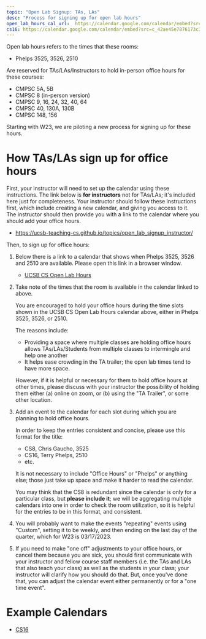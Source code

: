 ```yaml
---
topic: "Open Lab Signup: TAs, LAs"
desc: "Process for signing up for open lab hours"
open_lab_hours_cal_url:  https://calendar.google.com/calendar/embed?src=c_63b5996e60394b6a3b1710ad1332901ffe44a7ee8f577acee5f98eb956dfb5cb%40group.calendar.google.com&ctz=America%2FLos_Angeles
cs16: https://calendar.google.com/calendar/embed?src=c_42ae45e7876173c3c53b74b699c6b141ef33170f3c8ba7f1436a6b97bb9f5da5%40group.calendar.google.com&ctz=America%2FLos_Angeles
---
```


Open lab hours refers to the times that these rooms:

* Phelps 3525, 3526, 2510

Are reserved for TAs/LAs/Instructors to hold in-person office hours for these courses:

* CMPSC 5A, 5B
* CMPSC 8 (in-person version)
* CMPSC 9, 16, 24, 32, 40, 64
* CMPSC 40, 130A, 130B
* CMPSC 148, 156

Starting with W23, we are piloting a new process for signing up for these hours.

# How TAs/LAs sign up for office hours

First, your instructor will need to set up the calendar using these instructions.  The link below is **for instructors** not for TAs/LAs; it's included here just for completeness.  Your instructor should follow these instructions first, which include creating a new calendar, and giving you access to it.
The instructor should then provide you with a link to the calendar where you should add your office hours.

* <https://ucsb-teaching-cs.github.io/topics/open_lab_signup_instructor/>

Then, to sign up for office hours:

1. Below there is a link to a calendar that shows when Phelps 3525, 3526 and 2510 are available.  Please open this link in a browser window.
   * [UCSB CS Open Lab Hours]({{page.open_lab_hours_cal_url}})

2. Take note of the times that the room is available in the calendar linked to above. 
   
   You are encouraged to hold your office hours during the time slots shown in the UCSB CS Open Lab Hours calendar above, either in Phelps 3525, 3526, or 2510.
   
   The reasons include:
   
   * Providing a space where multiple classes are holding office hours allows TAs/LAs/Students from multiple classes to intermingle and help one another
   * It helps ease crowding in the TA trailer; the open lab times tend to have more space.
   
   However, if it is helpful or necessary for them to hold office hours at other times, please discuss with your instructor the possibility of holding
   them either (a) online on zoom, or (b) using the "TA Trailer", or some other location.

3. Add an event to the calendar for each slot during which you are planning to hold office hours. 

   In order to keep the entries consistent and concise, please use this format for the title:

   * CS8, Chris Gaucho, 3525
   * CS16, Terry Phelps, 2510
   * etc.

   It is not necessary to include "Office Hours" or "Phelps" or anything else; those just take up space and make it harder to read the calendar.
   
   You may think that the CS8 is redundant since the calendar is only for a particular class, but **please include it**; we will be aggregating 
   multiple calendars into one in order to check the room utilization, so it is helpful for the entries to be in this format, and consistent.
   
4. You will probably want to make the events "repeating" events using "Custom", setting it to be weekly, and then ending on the last day of the
   quarter, which for W23 is 03/17/2023.
   
5. If you need to make "one off" adjustments to your office hours, or cancel them because you are sick, you should first communicate with your
   instructor and fellow course staff members (i.e. the TAs and LAs that also teach your class) as well as the students in your class; your instructor
   will clarify how you should do that.  But, once you've done that, you can adjust the calendar event either permanently or for a "one time event".
   
# Example Calendars

* [CS16]({{page.cs16}})

